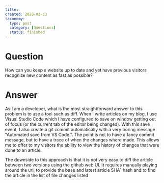```yaml
---
title:
created: 2020-02-13
taxonomy:
  type: post
  category: [Questions]
  status: finished
---
```


# Question
How can you keep a website up to date and yet have previous visitors recognize new content as fast as possible?

# Answer
As I am a developer, what is the most straightforward answer to this problem is to use a tool such as diff. When I write articles on my blog, I use Visual Studio Code which I have configured to save on window getting out of focus (or the current tab of the editor being changed). With this save event, I also create a git commit automatically with a very boring message "Automated save from VS Code.". The point is not to have a fancy commit message, but to have a trace of when the changes where made. This allows me to offer to my visitors the ability to view the history of changes that were done to an article.

The downside to this approach is that it is not very easy to diff the article between two versions using the github web UI. It requires manually playing around the url, to provide the base and latest article SHA1 hash and to find the article in the list of file changes listed
